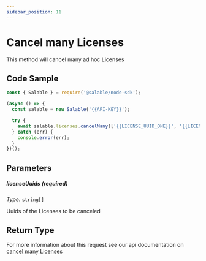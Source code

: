 ```yaml
---
sidebar_position: 11
---
```


# Cancel many Licenses

This method will cancel many ad hoc Licenses

## Code Sample

```typescript
const { Salable } = require('@salable/node-sdk');

(async () => {
  const salable = new Salable('{{API-KEY}}');

  try {
    await salable.licenses.cancelMany(['{{LICENSE_UUID_ONE}}', '{{LICENSE_UUID_TWO}}']);
  } catch (err) {
    console.error(err);
  }
})();
```

## Parameters

##### licenseUuids (_required_)

_Type:_ `string[]`

Uuids of the Licenses to be canceled

## Return Type

For more information about this request see our api documentation on [cancel many Licenses](https://docs.salable.app/api#tag/Licenses/operation/cancelLicenses)
